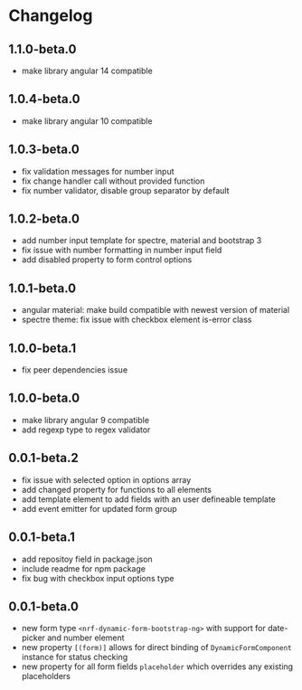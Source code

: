 # Changelog

## 1.1.0-beta.0
- make library angular 14 compatible

## 1.0.4-beta.0

- make library angular 10 compatible

## 1.0.3-beta.0

- fix validation messages for number input
- fix change handler call without provided function
- fix number validator, disable group separator by default

## 1.0.2-beta.0

- add number input template for spectre, material and bootstrap 3
- fix issue with number formatting in number input field
- add disabled property to form control options

## 1.0.1-beta.0

- angular material: make build compatible with newest version of material
- spectre theme: fix issue with checkbox element is-error class

## 1.0.0-beta.1

- fix peer dependencies issue

## 1.0.0-beta.0

- make library angular 9 compatible
- add regexp type to regex validator

## 0.0.1-beta.2

- fix issue with selected option in options array
- add changed property for functions to all elements
- add template element to add fields with an user defineable template
- add event emitter for updated form group

## 0.0.1-beta.1

- add repositoy field in package.json
- include readme for npm package
- fix bug with checkbox input options type

## 0.0.1-beta.0

- new form type `<nrf-dynamic-form-bootstrap-ng>` with support for date-picker and number element
- new property `[(form)]` allows for direct binding of `DynamicFormComponent` instance for status checking
- new property for all form fields `placeholder` which overrides any existing placeholders
